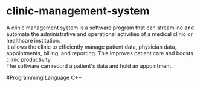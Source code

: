 # clinic-management-system
A clinic management system is a software program that can streamline and automate the administrative and operational activities of a medical clinic or healthcare institution.   
It allows the clinic to efficiently manage patient data, physician data, appointments, billing, and reporting.
This improves patient care and boosts clinic productivity.  
The software can record a patient's data and hold an appointment.



#Programming Language
C++
